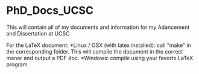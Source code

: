 PhD_Docs_UCSC
================

This will contain all of my documents and information for my Adancement and Dissertation at UCSC

For the LaTeX document:
    *Linux / OSX (with latex installed): call "make" in the corresponding folder. This will compile the document in the correct manor and output a PDF doc.
    *Windows: compile using your favorte LaTeX program
